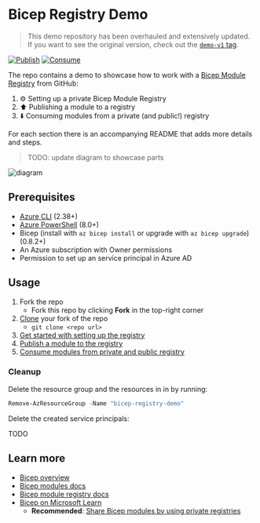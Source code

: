 # Bicep Registry Demo

> This demo repository has been overhauled and extensively updated. If you want to see the original version, check out the [`demo-v1` tag](https://github.com/matsest/bicep-registry-demo/tree/demo-v1).

[![Publish](https://github.com/matsest/bicep-registry-demo/actions/workflows/bicep-publish.yml/badge.svg)](https://github.com/matsest/bicep-registry-demo/actions/workflows/bicep-publish.yml)
[![Consume](https://github.com/matsest/bicep-registry-demo/actions/workflows/bicep-consume.yml/badge.svg)](https://github.com/matsest/bicep-registry-demo/actions/workflows/bicep-consume.yml)

The repo contains a demo to showcase how to work with a [Bicep Module Registry](https://docs.microsoft.com/en-us/azure/azure-resource-manager/bicep/private-module-registry) from GitHub:

1. :gear: Setting up a private Bicep Module Registry
2. :arrow_up: Publishing a module to a registry
3. :arrow_down: Consuming modules from a private (and public!) registry

For each section there is an accompanying README that adds more details and steps.

> TODO: update diagram to showcase parts

![diagram](static/diagram.png)

## Prerequisites

- [Azure CLI](https://docs.microsoft.com/en-us/cli/azure/install-azure-cli) (2.38+)
- [Azure PowerShell](https://docs.microsoft.com/en-us/powershell/azure/install-az-ps) (8.0+)
- Bicep (install with `az bicep install` or upgrade with `az bicep upgrade`) (0.8.2+)
- An Azure subscription with Owner permissions
- Permission to set up an service principal in Azure AD

## Usage

1. Fork the repo
   - Fork this repo by clicking **Fork** in the top-right corner
2. [Clone](https://docs.github.com/en/repositories/creating-and-managing-repositories/cloning-a-repository#cloning-a-repository=) your fork of the repo
   - `git clone <repo url>`
3. [Get started with setting up the registry](./1-registry/README.md)
4. [Publish a module to the registry](./2-publish/README.md)
5. [Consume modules from private and public registry](./3-consume/README.md)

### Cleanup

Delete the resource group and the resources in in by running:

```powershell
Remove-AzResourceGroup -Name "bicep-registry-demo"
```

Delete the created service principals:

TODO

## Learn more

- [Bicep overview](https://docs.microsoft.com/en-us/azure/azure-resource-manager/bicep/overview)
- [Bicep modules docs](https://docs.microsoft.com/en-us/azure/azure-resource-manager/bicep/modules)
- [Bicep module registry docs](https://docs.microsoft.com/en-us/azure/azure-resource-manager/bicep/private-module-registry)
- [Bicep on Microsoft Learn](https://docs.microsoft.com/en-us/azure/azure-resource-manager/bicep/learn-bicep)
  - **Recommended**: [Share Bicep modules by using private registries](https://docs.microsoft.com/en-us/learn/modules/share-bicep-modules-using-private-registries/)
